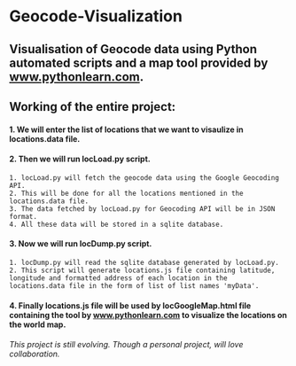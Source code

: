 # Geocode-Visualization

## Visualisation of Geocode data using Python automated scripts and a map tool provided by www.pythonlearn.com.

## Working of the entire project:
#### 1. We will enter the list of locations that we want to visaulize in locations.data file.
#### 2. Then we will run locLoad.py script.
    1. locLoad.py will fetch the geocode data using the Google Geocoding API.
    2. This will be done for all the locations mentioned in the locations.data file.
    3. The data fetched by locLoad.py for Geocoding API will be in JSON format.
    4. All these data will be stored in a sqlite database.
#### 3. Now we will run locDump.py script.
    1. locDump.py will read the sqlite database generated by locLoad.py.
    2. This script will generate locations.js file containing latitude, longitude and formatted address of each location in the   locations.data file in the form of list of list names 'myData'.
#### 4. Finally locations.js file will be used by locGoogleMap.html file containing the tool by www.pythonlearn.com to visualize the locations on the world map.  


###### This project is still evolving. Though a personal project, will love collaboration.    
